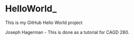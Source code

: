# HelloWorld_
This is my GitHub Hello World project

Joseph Hagerman - This is done as a tutorial for CAGD 280.

